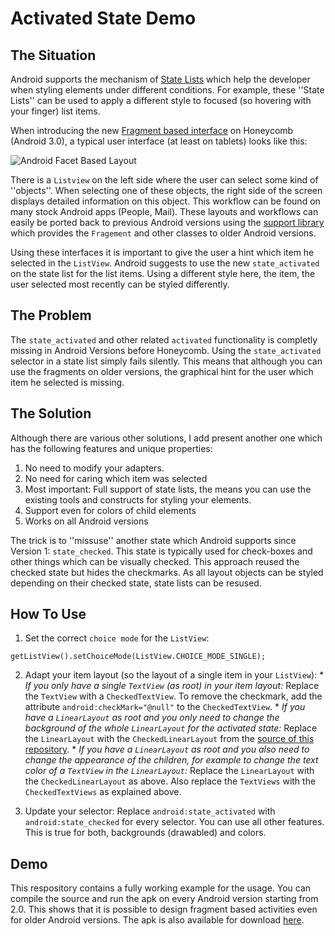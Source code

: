 Activated State Demo
===================

The Situation
-----------
Android supports the mechanism of [State Lists][1] which help the developer when
styling elements under different conditions. For example, these ''State Lists''
can be used to apply a different style to focused (so hovering with your finger)
list items. 

When introducing the new [Fragment based interface][2] on Honeycomb (Android
3.0), a typical user interface (at least on tablets) looks like this:

![Android Facet Based Layout](https://raw.github.com/theomega/ActivatedStateDemo/master/screenshot.png)

There is a `Listview` on the left side where the user can select some kind of
''objects''. When selecting one of these objects, the right side of the screen
displays detailed information on this object. This workflow can be found on many
stock Android apps (People, Mail). These layouts and workflows can easily be
ported back to previous Android versions using the [support library][3] which
provides the `Fragement` and other classes to older Android versions.

Using these interfaces it is important to give the user a hint which item he
selected in the `ListView`. Android suggests to use the new `state_activated` on
the state list for the list items. Using a different style here, the item, the
user selected most recently can be styled differently.

The Problem
-----------
The `state_activated` and other related `activated` functionality is completly
missing in Android Versions before Honeycomb. Using the `state_activated`
selector in a state list simply fails silently. This means that although you can
use the fragments on older versions, the graphical hint for the user which item
he selected is missing.

The Solution
------------
Although there are various other solutions, I add present another one which has
the following features and unique properties:

  1. No need to modify your adapters.
  2. No need for caring which item was selected
  3. Most important: Full support of state lists, the means you can use the
     existing tools and constructs for styling your elements.
  4. Support even for colors of child elements
  5. Works on all Android versions

The trick is to ''missuse'' another state which Android supports since Version
1: `state_checked`. This state is typically used for check-boxes and other
things which can be visually checked. This approach reused the checked state but
hides the checkmarks. As all layout objects can be styled depending on their
checked state, state lists can be resused.

How To Use
----------

  1. Set the correct `choice mode` for the `ListView`:

    getListView().setChoiceMode(ListView.CHOICE_MODE_SINGLE);

  2. Adapt your item layout (so the layout of a single item in your `ListView`):
    * _If you only have a single `TextView` (as root) in your item layout:_
      Replace the `TextView` with a `CheckedTextView`. To remove the checkmark,
      add the attribute `android:checkMark="@null"` to the `CheckedTextView`.
    * _If you have a `LinearLayout` as root and you only need to change the
      background of the whole `LinearLayout` for the activated state:_ Replace
      the `LinearLayout` with the `CheckedLinearLayout` from the [source of this
      repository][5].
    * _If you have a `LinearLayout` as root and you also need to change the
      appearance of the children, for example to change the text color of a
      `TextView` in the `LinearLayout`:_ Replace the `LinearLayout` with the
      `CheckedLinearLayout` as above. Also replace the `TextViews` with the
      `CheckedTextViews` as explained above.

  3. Update your selector: Replace `android:state_activated` with
     `android:state_checked` for every selector. You can use all other features.
     This is true for both, backgrounds (drawabled) and colors. 

Demo
----
This respository contains a fully working example for the usage. You can compile
the source and run the apk on every Android version starting from 2.0. This
shows that it is possible to design fragment based activities even for older
Android versions. The apk is also available for download [here][6].


   [1]: http://developer.android.com/guide/topics/resources/drawable-resource.html#StateList
   [2]: http://developer.android.com/guide/components/fragments.html
   [3]: http://developer.android.com/tools/extras/support-library.html
   [5]: https://github.com/theomega/ActivatedStateDemo/blob/master/src/de/dbruhn/android/activatedstatedemo/CheckedLinearLayout.java
   [6]: https://www.dropbox.com/s/09zh1c2bjupn4qu/ActivatedStateDemo.apk

